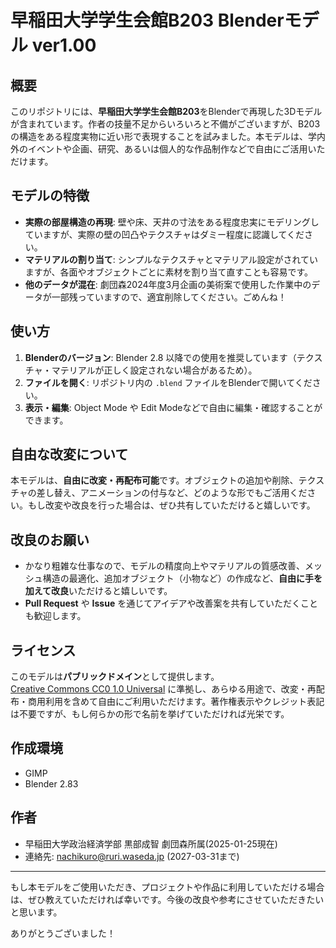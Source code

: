 # 早稲田大学学生会館B203 Blenderモデル ver1.00

## 概要
このリポジトリには、**早稲田大学学生会館B203**をBlenderで再現した3Dモデルが含まれています。作者の技量不足からいろいろと不備がございますが、B203の構造をある程度実物に近い形で表現することを試みました。本モデルは、学内外のイベントや企画、研究、あるいは個人的な作品制作などで自由にご活用いただけます。

## モデルの特徴
- **実際の部屋構造の再現**: 壁や床、天井の寸法をある程度忠実にモデリングしていますが、実際の壁の凹凸やテクスチャはダミー程度に認識してください。
- **マテリアルの割り当て**: シンプルなテクスチャとマテリアル設定がされていますが、各面やオブジェクトごとに素材を割り当て直すことも容易です。
- **他のデータが混在**: 劇団森2024年度3月企画の美術案で使用した作業中のデータが一部残っていますので、適宜削除してください。ごめんね！

## 使い方
1. **Blenderのバージョン**: Blender 2.8 以降での使用を推奨しています（テクスチャ・マテリアルが正しく設定されない場合があるため）。
2. **ファイルを開く**: リポジトリ内の `.blend` ファイルをBlenderで開いてください。
3. **表示・編集**: Object Mode や Edit Modeなどで自由に編集・確認することができます。

## 自由な改変について
本モデルは、**自由に改変・再配布可能**です。オブジェクトの追加や削除、テクスチャの差し替え、アニメーションの付与など、どのような形でもご活用ください。もし改変や改良を行った場合は、ぜひ共有していただけると嬉しいです。

## 改良のお願い
- かなり粗雑な仕事なので、モデルの精度向上やマテリアルの質感改善、メッシュ構造の最適化、追加オブジェクト（小物など）の作成など、**自由に手を加えて改良**いただけると嬉しいです。
- **Pull Request** や **Issue** を通じてアイデアや改善案を共有していただくことも歓迎します。

## ライセンス
このモデルは**パブリックドメイン**として提供します。  
[Creative Commons CC0 1.0 Universal](https://creativecommons.org/publicdomain/zero/1.0/deed.ja) に準拠し、あらゆる用途で、改変・再配布・商用利用を含めて自由にご利用いただけます。著作権表示やクレジット表記は不要ですが、もし何らかの形で名前を挙げていただければ光栄です。

## 作成環境
- GIMP
- Blender 2.83

## 作者
- 早稲田大学政治経済学部 黒部成智 劇団森所属(2025-01-25現在)
- 連絡先: nachikuro@ruri.waseda.jp (2027-03-31まで)

---

もし本モデルをご使用いただき、プロジェクトや作品に利用していただける場合は、ぜひ教えていただければ幸いです。今後の改良や参考にさせていただきたいと思います。

ありがとうございました！
